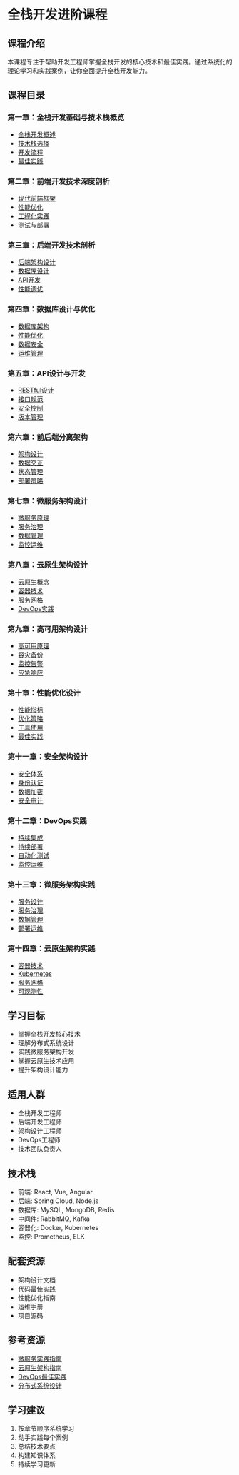 # 全栈开发进阶课程

## 课程介绍
本课程专注于帮助开发工程师掌握全栈开发的核心技术和最佳实践。通过系统化的理论学习和实践案例，让你全面提升全栈开发能力。

## 课程目录

### 第一章：全栈开发基础与技术栈概览
- [全栈开发概述](./第一章-全栈开发基础与技术栈概览.md#全栈开发概述)
- [技术栈选择](./第一章-全栈开发基础与技术栈概览.md#技术栈选择)
- [开发流程](./第一章-全栈开发基础与技术栈概览.md#开发流程)
- [最佳实践](./第一章-全栈开发基础与技术栈概览.md#最佳实践)

### 第二章：前端开发技术深度剖析
- [现代前端框架](./第二章-前端开发技术深度剖析.md#现代前端框架)
- [性能优化](./第二章-前端开发技术深度剖析.md#性能优化)
- [工程化实践](./第二章-前端开发技术深度剖析.md#工程化实践)
- [测试与部署](./第二章-前端开发技术深度剖析.md#测试与部署)

### 第三章：后端开发技术剖析
- [后端架构设计](./第三章-后端开发技术剖析.md#后端架构设计)
- [数据库设计](./第三章-后端开发技术剖析.md#数据库设计)
- [API开发](./第三章-后端开发技术剖析.md#API开发)
- [性能调优](./第三章-后端开发技术剖析.md#性能调优)

### 第四章：数据库设计与优化
- [数据库架构](./第四章-数据库设计与优化.md#数据库架构)
- [性能优化](./第四章-数据库设计与优化.md#性能优化)
- [数据安全](./第四章-数据库设计与优化.md#数据安全)
- [运维管理](./第四章-数据库设计与优化.md#运维管理)

### 第五章：API设计与开发
- [RESTful设计](./第五章-API设计与开发.md#RESTful设计)
- [接口规范](./第五章-API设计与开发.md#接口规范)
- [安全控制](./第五章-API设计与开发.md#安全控制)
- [版本管理](./第五章-API设计与开发.md#版本管理)

### 第六章：前后端分离架构
- [架构设计](./第六章-前后端分离架构.md#架构设计)
- [数据交互](./第六章-前后端分离架构.md#数据交互)
- [状态管理](./第六章-前后端分离架构.md#状态管理)
- [部署策略](./第六章-前后端分离架构.md#部署策略)

### 第七章：微服务架构设计
- [微服务原理](./第七章-微服务架构设计.md#微服务原理)
- [服务治理](./第七章-微服务架构设计.md#服务治理)
- [数据管理](./第七章-微服务架构设计.md#数据管理)
- [监控运维](./第七章-微服务架构设计.md#监控运维)

### 第八章：云原生架构设计
- [云原生概念](./第八章-云原生架构设计.md#云原生概念)
- [容器技术](./第八章-云原生架构设计.md#容器技术)
- [服务网格](./第八章-云原生架构设计.md#服务网格)
- [DevOps实践](./第八章-云原生架构设计.md#DevOps实践)

### 第九章：高可用架构设计
- [高可用原理](./第九章-高可用架构设计.md#高可用原理)
- [容灾备份](./第九章-高可用架构设计.md#容灾备份)
- [监控告警](./第九章-高可用架构设计.md#监控告警)
- [应急响应](./第九章-高可用架构设计.md#应急响应)

### 第十章：性能优化设计
- [性能指标](./第十章-性能优化设计.md#性能指标)
- [优化策略](./第十章-性能优化设计.md#优化策略)
- [工具使用](./第十章-性能优化设计.md#工具使用)
- [最佳实践](./第十章-性能优化设计.md#最佳实践)

### 第十一章：安全架构设计
- [安全体系](./第十一章-安全架构设计.md#安全体系)
- [身份认证](./第十一章-安全架构设计.md#身份认证)
- [数据加密](./第十一章-安全架构设计.md#数据加密)
- [安全审计](./第十一章-安全架构设计.md#安全审计)

### 第十二章：DevOps实践
- [持续集成](./第十二章-DevOps实践.md#持续集成)
- [持续部署](./第十二章-DevOps实践.md#持续部署)
- [自动化测试](./第十二章-DevOps实践.md#自动化测试)
- [监控运维](./第十二章-DevOps实践.md#监控运维)

### 第十三章：微服务架构实践
- [服务设计](./第十三章-微服务架构实践.md#服务设计)
- [服务治理](./第十三章-微服务架构实践.md#服务治理)
- [数据管理](./第十三章-微服务架构实践.md#数据管理)
- [部署运维](./第十三章-微服务架构实践.md#部署运维)

### 第十四章：云原生架构实践
- [容器技术](./第十四章-云原生架构实践.md#容器技术)
- [Kubernetes](./第十四章-云原生架构实践.md#Kubernetes)
- [服务网格](./第十四章-云原生架构实践.md#服务网格)
- [可观测性](./第十四章-云原生架构实践.md#可观测性)

## 学习目标
- 掌握全栈开发核心技术
- 理解分布式系统设计
- 实践微服务架构开发
- 掌握云原生技术应用
- 提升架构设计能力

## 适用人群
- 全栈开发工程师
- 后端开发工程师
- 架构设计工程师
- DevOps工程师
- 技术团队负责人

## 技术栈
- 前端: React, Vue, Angular
- 后端: Spring Cloud, Node.js
- 数据库: MySQL, MongoDB, Redis
- 中间件: RabbitMQ, Kafka
- 容器化: Docker, Kubernetes
- 监控: Prometheus, ELK

## 配套资源
- 架构设计文档
- 代码最佳实践
- 性能优化指南
- 运维手册
- 项目源码

## 参考资源
- [微服务实践指南](https://microservices-practice.dev)
- [云原生架构指南](https://cloud-native-arch.dev)
- [DevOps最佳实践](https://devops-practice.dev)
- [分布式系统设计](https://distributed-system.dev)

## 学习建议
1. 按章节顺序系统学习
2. 动手实践每个案例
3. 总结技术要点
4. 构建知识体系
5. 持续学习更新 